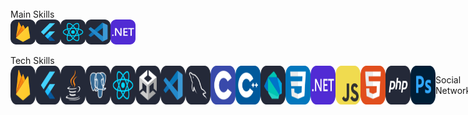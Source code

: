 <br>
Main Skills<br>
<div style="display: flex;">
<img src="https://github.com/PlanX-RUN/PlanX-RUN/blob/main/Firebase-Dark.svg" width="40">
<img src="https://github.com/PlanX-RUN/PlanX-RUN/blob/main/Flutter-Dark.svg" width="40">
<img src="https://github.com/PlanX-RUN/PlanX-RUN/blob/main/React-Dark.svg" width="40">
<img src="https://github.com/PlanX-RUN/PlanX-RUN/blob/main/VSCode-Dark.svg" width="40">
<img src="https://github.com/PlanX-RUN/PlanX-RUN/blob/main/DotNet.svg" width="40">
</div><br>
Tech Skills<br>
<div style="display: flex;">
<img src="https://github.com/PlanX-RUN/PlanX-RUN/blob/main/Firebase-Dark.svg" width="40">
<img src="https://github.com/PlanX-RUN/PlanX-RUN/blob/main/Flutter-Dark.svg" width="40">
<img src="https://github.com/PlanX-RUN/PlanX-RUN/blob/main/Java-Dark.svg" width="40">
<img src="https://github.com/PlanX-RUN/PlanX-RUN/blob/main/PostgreSQL-Dark.svg" width="40">
<img src="https://github.com/PlanX-RUN/PlanX-RUN/blob/main/React-Dark.svg" width="40">
<img src="https://github.com/PlanX-RUN/PlanX-RUN/blob/main/Unity-Dark.svg" width="40">
<img src="https://github.com/PlanX-RUN/PlanX-RUN/blob/main/VSCode-Dark.svg" width="40">
<img src="https://github.com/PlanX-RUN/PlanX-RUN/blob/main/MySQL-Dark.svg" width="40">
<img src="https://github.com/PlanX-RUN/PlanX-RUN/blob/main/C.svg" width="40">
<img src="https://github.com/PlanX-RUN/PlanX-RUN/blob/main/CPP.svg" width="40">
<img src="https://github.com/PlanX-RUN/PlanX-RUN/blob/main/Dart-Dark.svg" width="40">
<img src="https://github.com/PlanX-RUN/PlanX-RUN/blob/main/CSS.svg" width="40">
<img src="https://github.com/PlanX-RUN/PlanX-RUN/blob/main/DotNet.svg" width="40">
<img src="https://github.com/PlanX-RUN/PlanX-RUN/blob/main/JavaScript.svg" width="40">
<img src="https://github.com/PlanX-RUN/PlanX-RUN/blob/main/HTML.svg" width="40">
<img src="https://github.com/PlanX-RUN/PlanX-RUN/blob/main/PHP-Dark.svg" width="40">
<img src="https://github.com/PlanX-RUN/PlanX-RUN/blob/main/Photoshop.svg" width="40">

Social Networking
<div style="display: flex;">
<img src="https://upload.wikimedia.org/wikipedia/commons/thumb/e/e7/Instagram_logo_2016.svg/1200px-Instagram_logo_2016.svg.png" width="40">
</div><br>

  <span style="color: red"> PROJECTS </span>
  
